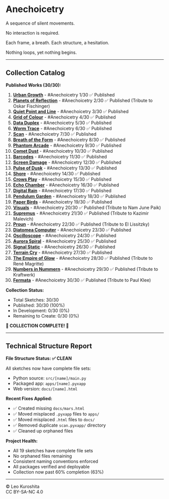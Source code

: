 # Anechoicetry

A sequence of silent movements.

No interaction is required.

Each frame, a breath.
Each structure, a hesitation.

Nothing loops,
yet nothing begins.

---

## Collection Catalog

**Published Works (30/30):**

1. [**Urban Growth**](https://kurogedelic.github.io/Anechoicetry/urban_growth.html) - #Anechoicetry 1/30 ✅ Published
2. [**Planets of Reflection**](https://kurogedelic.github.io/Anechoicetry/planets_of_reflection.html) - #Anechoicetry 2/30 ✅ Published (Tribute to Oskar Fischinger)
3. [**Quiet Point and Line**](https://kurogedelic.github.io/Anechoicetry/quiet_point_line.html) - #Anechoicetry 3/30 ✅ Published
4. [**Grid of Colour**](https://kurogedelic.github.io/Anechoicetry/grid_of_colour.html) - #Anechoicetry 4/30 ✅ Published
5. [**Data Duplex**](https://kurogedelic.github.io/Anechoicetry/data_duplex.html) - #Anechoicetry 5/30 ✅ Published
6. [**Worm Trace**](https://kurogedelic.github.io/Anechoicetry/worm_trace.html) - #Anechoicetry 6/30 ✅ Published
7. [**Scan**](https://kurogedelic.github.io/Anechoicetry/scan.html) - #Anechoicetry 7/30 ✅ Published
8. [**Breath of the Form**](https://kurogedelic.github.io/Anechoicetry/breath_of_form.html) - #Anechoicetry 8/30 ✅ Published
9. [**Phantom Arcade**](https://kurogedelic.github.io/Anechoicetry/phantom_arcade.html) - #Anechoicetry 9/30 ✅ Published
10. [**Comet Dust**](https://kurogedelic.github.io/Anechoicetry/comet_dust.html) - #Anechoicetry 10/30 ✅ Published
11. [**Barcodes**](https://kurogedelic.github.io/Anechoicetry/barcodes.html) - #Anechoicetry 11/30 ✅ Published
12. [**Screen Damage**](https://kurogedelic.github.io/Anechoicetry/screen_damage.html) - #Anechoicetry 12/30 ✅ Published
13. [**Pulse of Dusk**](https://kurogedelic.github.io/Anechoicetry/pulse_of_dusk.html) - #Anechoicetry 13/30 ✅ Published
14. [**Shore**](https://kurogedelic.github.io/Anechoicetry/shore.html) - #Anechoicetry 14/30 ✅ Published
15. [**Crows Play**](https://kurogedelic.github.io/Anechoicetry/crows_play.html) - #Anechoicetry 15/30 ✅ Published
16. [**Echo Chamber**](https://kurogedelic.github.io/Anechoicetry/echo_chamber.html) - #Anechoicetry 16/30 ✅ Published
17. [**Digital Rain**](https://kurogedelic.github.io/Anechoicetry/digital_rain.html) - #Anechoicetry 17/30 ✅ Published
18. [**Pendulum Garden**](https://kurogedelic.github.io/Anechoicetry/pendulum_garden.html) - #Anechoicetry 18/30 ✅ Published
19. [**Paper Birds**](https://kurogedelic.github.io/Anechoicetry/paper_birds.html) - #Anechoicetry 19/30 ✅ Published
20. [**Visuals**](https://kurogedelic.github.io/Anechoicetry/visuals.html) - #Anechoicetry 20/30 ✅ Published (Tribute to Nam June Paik)
21. [**Supremus**](https://kurogedelic.github.io/Anechoicetry/supremus.html) - #Anechoicetry 21/30 ✅ Published (Tribute to Kazimir Malevich)
22. [**Proun**](https://kurogedelic.github.io/Anechoicetry/proun.html) - #Anechoicetry 22/30 ✅ Published (Tribute to El Lissitzky)
23. [**Diatomea Computer**](https://kurogedelic.github.io/Anechoicetry/diatomea_computer.html) - #Anechoicetry 23/30 ✅ Published
24. [**Oscilloscope**](https://kurogedelic.github.io/Anechoicetry/oscilloscope.html) - #Anechoicetry 24/30 ✅ Published
25. [**Aurora Spiral**](https://kurogedelic.github.io/Anechoicetry/aurora_spiral.html) - #Anechoicetry 25/30 ✅ Published
26. [**Signal Static**](https://kurogedelic.github.io/Anechoicetry/signal_static.html) - #Anechoicetry 26/30 ✅ Published
27. [**Terrain Cry**](https://kurogedelic.github.io/Anechoicetry/terrain_cry.html) - #Anechoicetry 27/30 ✅ Published
28. [**The Empire of Glow**](https://kurogedelic.github.io/Anechoicetry/empire_of_glow.html) - #Anechoicetry 28/30 ✅ Published (Tribute to René Magritte)
29. [**Numbers in Nummern**](https://kurogedelic.github.io/Anechoicetry/floating_in_the_sky.html) - #Anechoicetry 29/30 ✅ Published (Tribute to Kraftwerk)
30. [**Fermata**](https://kurogedelic.github.io/Anechoicetry/fermata.html) - #Anechoicetry 30/30 ✅ Published (Tribute to Paul Klee)

**Collection Status:**

- Total Sketches: 30/30
- Published: 30/30 (100%)
- In Development: 0/30 (0%)
- Remaining to Create: 0/30 (0%)

**🎉 COLLECTION COMPLETE! 🎉**

---

## Technical Structure Report

**File Structure Status: ✅ CLEAN**

All sketches now have complete file sets:

- Python source: `src/[name]/main.py`
- Packaged app: `apps/[name].pyxapp`
- Web version: `docs/[name].html`

**Recent Fixes Applied:**

- ✅ Created missing `docs/mars.html`
- ✅ Moved misplaced `.pyxapp` files to `apps/`
- ✅ Moved misplaced `.html` files to `docs/`
- ✅ Removed duplicate `scan.pyxapp/` directory
- ✅ Cleaned up orphaned files

**Project Health:**

- All 19 sketches have complete file sets
- No orphaned files remaining
- Consistent naming conventions enforced
- All packages verified and deployable
- Collection now past 60% completion (63%)

---

© Leo Kuroshita  
CC BY-SA-NC 4.0
